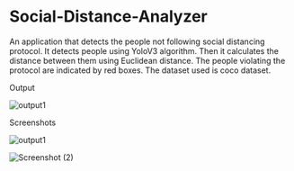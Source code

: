 # Social-Distance-Analyzer
An application that detects the people not following social distancing protocol.
It detects people using YoloV3 algorithm.
Then it calculates the distance between them using Euclidean distance.
The people violating the protocol are indicated by red boxes.
The dataset used is coco dataset.

Output 

![output1](https://user-images.githubusercontent.com/104682944/218308046-396bdf34-6b4c-486d-a9d2-c44068c43e10.gif)

Screenshots

![output1](https://user-images.githubusercontent.com/104682944/218308046-396bdf34-6b4c-486d-a9d2-c44068c43e10.gif)

![Screenshot (2)](https://user-images.githubusercontent.com/104682944/218308187-fcba59a8-e58d-487c-9ca2-8721f369d69a.png)
